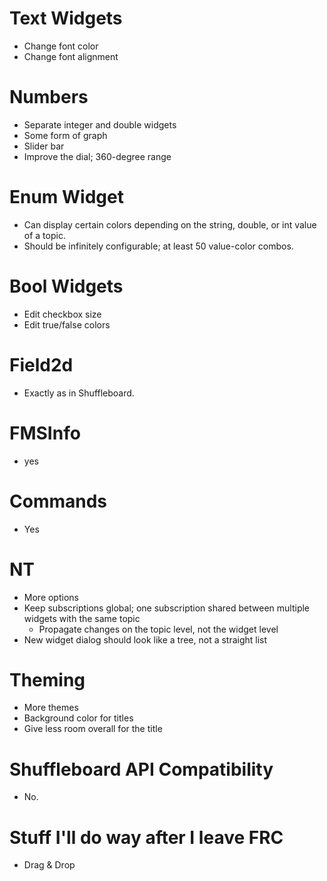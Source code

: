 # Text Widgets
- Change font color
- Change font alignment

# Numbers
- Separate integer and double widgets
- Some form of graph
- Slider bar
- Improve the dial; 360-degree range

# Enum Widget
- Can display certain colors depending on the string, double, or int value of a topic.
- Should be infinitely configurable; at least 50 value-color combos.

# Bool Widgets
- Edit checkbox size
- Edit true/false colors

# Field2d
- Exactly as in Shuffleboard.

# FMSInfo
- yes

# Commands
- Yes

# NT
- More options
- Keep subscriptions global; one subscription shared between multiple widgets with the same topic
  * Propagate changes on the topic level, not the widget level
- New widget dialog should look like a tree, not a straight list

# Theming
- More themes
- Background color for titles
- Give less room overall for the title

# Shuffleboard API Compatibility
- No.

# Stuff I'll do way after I leave FRC
- Drag & Drop
